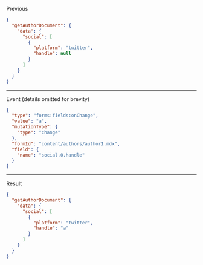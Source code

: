 Previous
```json
{
  "getAuthorDocument": {
    "data": {
      "social": [
        {
          "platform": "twitter",
          "handle": null
        }
      ]
    }
  }
}
```
---

Event (details omitted for brevity)
```json
{
  "type": "forms:fields:onChange",
  "value": "a",
  "mutationType": {
    "type": "change"
  },
  "formId": "content/authors/author1.mdx",
  "field": {
    "name": "social.0.handle"
  }
}
```
---

Result
```json
{
  "getAuthorDocument": {
    "data": {
      "social": [
        {
          "platform": "twitter",
          "handle": "a"
        }
      ]
    }
  }
}
```